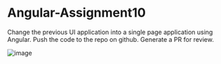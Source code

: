 # Angular-Assignment10
Change the previous UI application into a single page application using Angular. Push the code to the repo on github. Generate a PR for review.
  
 ![image](https://user-images.githubusercontent.com/83582386/129232705-3fc29ce7-9fba-46e2-80fc-bd69f2b2a5cf.png)

